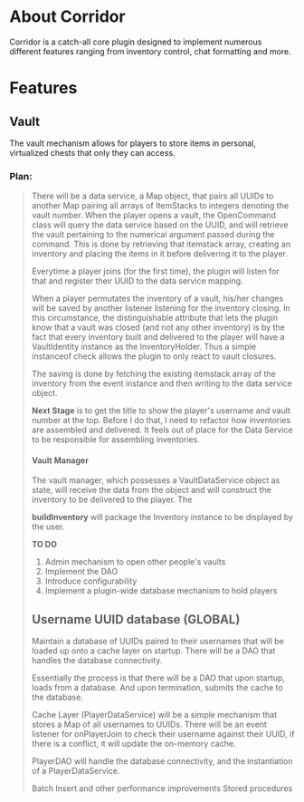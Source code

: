 # About Corridor
Corridor is a catch-all core plugin designed to implement numerous different features ranging from inventory control, chat formatting and more. 

# Features

## Vault
The vault mechanism allows for players to store items in personal, virtualized chests that only they can access.

### Plan:
> There will be a data service, a Map object, that pairs all UUIDs to another Map pairing all arrays of ItemStacks to integers denoting the vault number. When the player opens a vault, the OpenCommand class will 
> query the data service based on the UUID, and will retrieve the vault pertaining to the numerical argument passed during the command.
> This is done by retrieving that itemstack array, creating an inventory and placing the items in it before delivering it to the player.
> 
> Everytime a player joins (for the first time), the plugin will listen for that and register their UUID to the data service mapping.
> 
> When a player permutates the inventory of a vault, his/her changes will be saved by another listener listening for the inventory closing. In this circumstance, the distinguishable attribute that lets the plugin know 
> that a vault was closed (and not any other inventory) is by the fact that every inventory built and delivered to the player will have a VaultIdentity instance as the InventoryHolder. Thus a simple instanceof check allows the plugin
> to only react to vault closures. 
> 
> The saving is done by fetching the existing itemstack array of the inventory from the event instance and then writing to the data service object.
> 
> **Next Stage**
> is to get the title to show the player's username and vault number at the top. Before I do that, I need to refactor
> how inventories are assembled and delivered. It feels out of place for the Data Service to be responsible for assembling
> inventories.
> 
> #### Vault Manager
> The vault manager, which possesses a VaultDataService object as state, will receive the data from the object and will construct
> the inventory to be delivered to the player. The 
> 
> **buildInventory** will package the Inventory instance to be displayed by the user.  
> 
> **TO DO**
> 1. Admin mechanism to open other people's vaults
> 2. Implement the DAO
> 3. Introduce configurability
> 4. Implement a plugin-wide database mechanism to hold players 
> 
> ## Username UUID database (GLOBAL)
> Maintain a database of UUIDs paired to their usernames that will be loaded up onto a cache layer on startup.
> There will be a DAO that handles the database connectivity. 
> 
> Essentially the process is that there will be a DAO that upon startup, loads from a database. And upon termination, 
> submits the cache to the database.
> 
> Cache Layer (PlayerDataService) will be a simple mechanism that stores a Map of all usernames to UUIDs.
> There will be an event listener for onPlayerJoin to check their username against their UUID, if there is a conflict,
> it will update the on-memory cache. 
> 
> PlayerDAO will handle the database connectivity, and the instantiation of a PlayerDataService.
> 
> Batch Insert and other performance improvements
> Stored procedures